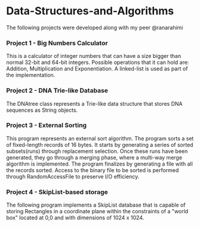 # Data-Structures-and-Algorithms

The following projects were developed along with my peer @ranarahimi

### Project 1 - Big Numbers Calculator

This is a calculator of integer numbers that can have a size bigger than normal 32-bit and 64-bit integers. Possible operations that it can hold are: Addition, Multiplication and Exponentiation. A linked-list is used as part of the implementation.

### Project 2 - DNA Trie-like Database

The DNAtree class represents a Trie-like data structure that stores DNA sequences as String objects.

### Project 3 - External Sorting

This program represents an external sort algorithm. The program sorts a set of fixed-length records of 16 bytes. It starts by generating a series of sorted subsets(runs) through replacement selection. Once these runs have been generated, they go through a merging phase, where a multi-way merge algorithm is implemented. The program finalizes by generating a file with all the records sorted. Access to the binary file to be sorted is performed through RandomAccessFile to preserve I/O efficiency.


### Project 4 - SkipList-based storage

The following program implements a SkipList database that is capable of storing Rectangles in a coordinate plane within the constraints of a "world box" located at 0,0 and with dimensions of 1024 x 1024.
